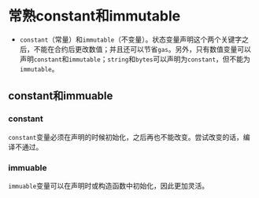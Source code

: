 # 常熟constant和immutable

- `constant`（常量）和`immutable`（不变量）。状态变量声明这个两个关键字之后，不能在合约后更改数值；并且还可以节省`gas`。另外，只有数值变量可以声明`constant`和`immutable`；`string`和`bytes`可以声明为`constant`，但不能为`immutable`。

## constant和immuable

### constant

`constant`变量必须在声明的时候初始化，之后再也不能改变。尝试改变的话，编译不通过。

### immuable

`immuable`变量可以在声明时或构造函数中初始化，因此更加灵活。
